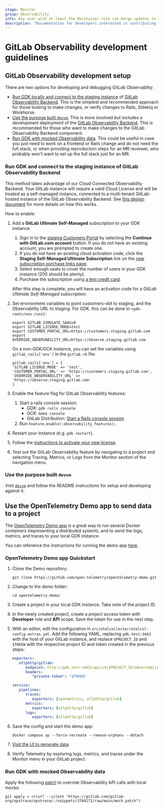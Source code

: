 ```yaml
---
stage: Monitor
group: Observability
info: Any user with at least the Maintainer role can merge updates to this content. For details, see https://docs.gitlab.com/ee/development/development_processes.html#development-guidelines-review.
description: "Documentation for developers interested in contributing features or bugfixes for GitLab Observability."
---
```


# GitLab Observability development guidelines

## GitLab Observability development setup

There are two options for developing and debugging GitLab Observablity:

- [Run GDK locally and connect to the staging instance](#run-gdk-and-connect-to-the-staging-instance-of-gitlab-observability-backend) of [GitLab Observability Backend](https://gitlab.com/gitlab-org/opstrace/opstrace). This is the simplest and recommended approach for those looking to make changes, or verify changes to Rails, Sidekiq or Workhorse.
- [Use the purpose built `devvm`](#use-the-purpose-built-devvm). This is more involved but includes a development deployment of the [GitLab Observability Backend](https://gitlab.com/gitlab-org/opstrace/opstrace). This is recommended for those who want to make changes to the GitLab Observability Backend component.
- [Run GDK with mocked Observability data](#run-gdk-with-mocked-observability-data). This could be useful in case you just need to work on a frontend or Rails change and do not need the full stack, or when providing reproduction steps for an MR reviewer, who probably won't want to set up the full stack just for an MR.

### Run GDK and connect to the staging instance of GitLab Observability Backend

This method takes advantage of our Cloud Connected Observability Backend. Your GitLab instance will require a valid Cloud License and will be treated as a self-managed instance, connected to a multi-tenant GitLab-hosted instance of the GitLab Observability Backend. See [this design document](https://handbook.gitlab.com/handbook/engineering/architecture/design-documents/observability_for_self_managed/) for more details on how this works.

How to enable:

1. Add a **GitLab Ultimate Self-Managed** subscription to your GDK instance.

   1. Sign in to the [staging Customers Portal](https://customers.staging.gitlab.com) by selecting the **Continue with GitLab.com account** button.
   If you do not have an existing account, you are prompted to create one.
   1. If you do not have an existing cloud activation code, click the **Staging Self-Managed Ultimate Subscription** link on the [new subscription purchase links page](https://gitlab.com/gitlab-org/customers-gitlab-com/-/blob/main/doc/flows/self_service_flow_urls.md#new-subscription-purchase-links).
   1. Select enough seats to cover the number of users in your GDK instance (200 should be plenty).
   1. Purchase the subscription using [a test credit card](https://gitlab.com/gitlab-org/customers-gitlab-com/#testing-credit-card-information).

   After this step is complete, you will have an activation code for a _GitLab Ultimate Self-Managed subscription_.

1. Set environment variables to point customers-dot to staging, and the Observability URL to staging. For GDK, this can be done in `<gdk-root>/env.runit`:

   ```shell
   export GITLAB_SIMULATE_SAAS=0
   export GITLAB_LICENSE_MODE=test
   export CUSTOMER_PORTAL_URL=https://customers.staging.gitlab.com
   export OVERRIDE_OBSERVABILITY_URL=https://observe.staging.gitlab.com
   ```

   On a non-GDK/GCK instance, you can set the variables using `gitlab_rails['env']` in the `gitlab.rb` file:

   ```shell
   gitlab_rails['env'] = {
   'GITLAB_LICENSE_MODE' => 'test',
   'CUSTOMER_PORTAL_URL' => 'https://customers.staging.gitlab.com',
   'OVERRIDE_OBSERVABILITY_URL' => 'https://observe.staging.gitlab.com'
   }
   ```

1. Enable the feature flag for GitLab Observability features:
   1. Start a rails console session:
      - GDK: `gdk rails console`
      - GCK: `make console`
      - GitLab Distribution: [Start a Rails console session](../../administration/operations/rails_console.md#starting-a-rails-console-session)
   1. Run `Feature.enable(:observability_features);`
1. Restart your instance (e.g. `gdk restart`).
1. Follow the [instructions to activate your new license](../../administration/license.md#activate-gitlab-ee).
1. Test out the GitLab Observability feature by navigating to a project and selecting Tracing, Metrics, or Logs from the Monitor section of the navigation menu.

### Use the purpose built `devvm`

Visit [`devvm`](https://gitlab.com/gitlab-org/opstrace/devvm) and follow the README instructions for setup and developing against it.

## Use the OpenTelemetry Demo app to send data to a project

The [OpenTelemetry Demo app](https://opentelemetry.io/docs/demo/) is a great way to run several Docker containers (representing a distributed system), and to send the logs, metrics, and traces to your local GDK instance.

You can reference the instructions for running the demo app [here](https://opentelemetry.io/docs/demo/docker-deployment/).

### OpenTelemetry Demo app Quickstart

1. Clone the Demo repository:

   ```shell
   git clone https://github.com/open-telemetry/opentelemetry-demo.git
   ```

1. Change to the demo folder:

   ```shell
   cd opentelemetry-demo/
   ```

1. Create a project in your local GDK instance. Take note of the project ID.
1. In the newly created project, create a project access token with **Developer** role and **API** scope. Save the token for use in the next step. 
1. With an editor, edit the configuration in `src/otelcollector/otelcol-config-extras.yml`. Add the following YAML, replacing `gdk.test:3443` with the host of your GitLab instance, and replace `$PROJECT_ID` and `$TOKEN` with the respective project ID and token created in the previous steps:

   ```yaml
   exporters:
      otlphttp/gitlab:
         endpoint: http://gdk.test:3443/api/v4/$PROJECT_ID/observability/ 
         headers:
            "private-token": "$TOKEN"

   service:
      pipelines:
         traces:
            exporters: [spanmetrics, otlphttp/gitlab]
         metrics:
            exporters: [otlphttp/gitlab]
         logs:
            exporters: [otlphttp/gitlab]
   ```

1. Save the config and start the demo app:

   ```shell
   docker compose up --force-recreate --remove-orphans --detach
   ```

1. [Visit the UI to generate data](https://opentelemetry.io/docs/demo/docker-deployment/#verify-the-web-store-and-telemetry).
1. Verify Telemetry by exploring logs, metrics, and traces under the Monitor menu in your GitLab project.

### Run GDK with mocked Observability data

Apply the following [patch](https://gitlab.com/gitlab-org/opstrace/opstrace/-/snippets/3744171) to override Observability API calls with local mocks:

```shell
git apply < <(curl --silent "https://gitlab.com/gitlab-org/opstrace/opstrace/-/snippets/3744171/raw/main/mock.patch")
```

